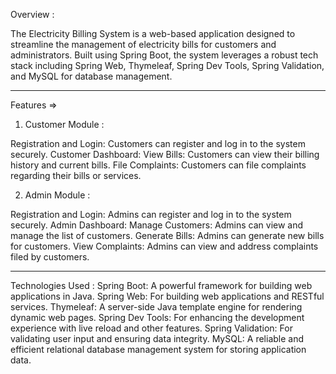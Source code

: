 Overview : 

The Electricity Billing System is a web-based application designed to streamline the management of electricity bills for customers and administrators. Built using Spring Boot, the system leverages a robust tech stack including Spring Web, Thymeleaf, Spring Dev Tools, Spring Validation, and MySQL for database management.
********
Features => 
1) Customer Module :

Registration and Login: Customers can register and log in to the system securely.
Customer Dashboard:
View Bills: Customers can view their billing history and current bills.
File Complaints: Customers can file complaints regarding their bills or services.


2) Admin Module :

Registration and Login: Admins can register and log in to the system securely.
Admin Dashboard:
Manage Customers: Admins can view and manage the list of customers.
Generate Bills: Admins can generate new bills for customers.
View Complaints: Admins can view and address complaints filed by customers.
*******
Technologies Used : 
Spring Boot: A powerful framework for building web applications in Java.
Spring Web: For building web applications and RESTful services.
Thymeleaf: A server-side Java template engine for rendering dynamic web pages.
Spring Dev Tools: For enhancing the development experience with live reload and other features.
Spring Validation: For validating user input and ensuring data integrity.
MySQL: A reliable and efficient relational database management system for storing application data.
